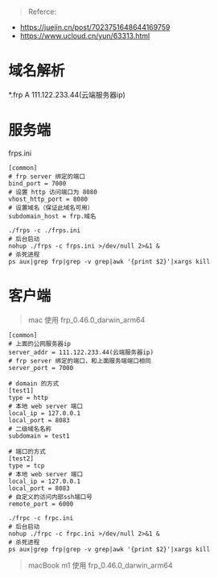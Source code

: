 
> Referce: 
+ https://juejin.cn/post/7023751648644169759
+ https://www.ucloud.cn/yun/63313.html

# 域名解析
*.frp A 111.122.233.44(云端服务器ip)

# 服务端
frps.ini
```
[common]
# frp server 绑定的端口
bind_port = 7000 
# 设置 http 访问端口为 8080
vhost_http_port = 8080 
# 设置域名（保证此域名可用）
subdomain_host = frp.域名
```

```shell
./frps -c ./frps.ini  
# 后台启动
nohup ./frps -c frps.ini >/dev/null 2>&1 &
# 杀死进程
ps aux|grep frp|grep -v grep|awk '{print $2}'|xargs kill
```    

# 客户端
> mac 使用 frp_0.46.0_darwin_arm64
```
[common]
# 上面的公网服务器ip
server_addr = 111.122.233.44(云端服务器ip)
# frp server 绑定的端口，和上面服务端端口相同
server_port = 7000 

# domain 的方式
[test1]
type = http
# 本地 web server 端口
local_ip = 127.0.0.1
local_port = 8083
# 二级域名名称
subdomain = test1

# 端口的方式
[test2]
type = tcp
# 本地 web server 端口
local_ip = 127.0.0.1
local_port = 8083
# 自定义的访问内部ssh端口号
remote_port = 6000      
```

```shell
./frpc -c frpc.ini  
# 后台启动
nohup ./frpc -c frpc.ini >/dev/null 2>&1 &
# 杀死进程
ps aux|grep frp|grep -v grep|awk '{print $2}'|xargs kill
```

> macBook m1 使用 frp_0.46.0_darwin_arm64

